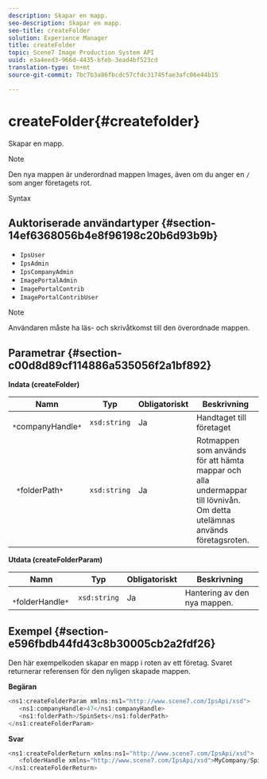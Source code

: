 ```yaml
---
description: Skapar en mapp.
seo-description: Skapar en mapp.
seo-title: createFolder
solution: Experience Manager
title: createFolder
topic: Scene7 Image Production System API
uuid: e3a4eed3-966d-4435-bfeb-3ead4bf523cd
translation-type: tm+mt
source-git-commit: 7bc7b3a86fbcdc57cfdc31745fae3afc06e44b15

---
```



# createFolder{#createfolder}

Skapar en mapp.

>[!NOTE]
>
>Den nya mappen är underordnad mappen Images, även om du anger en `/` som anger företagets rot.

Syntax

## Auktoriserade användartyper {#section-14ef6368056b4e8f96198c20b6d93b9b}

* `IpsUser`
* `IpsAdmin`
* `IpsCompanyAdmin`
* `ImagePortalAdmin`
* `ImagePortalContrib`
* `ImagePortalContribUser`

>[!NOTE]
>
>Användaren måste ha läs- och skrivåtkomst till den överordnade mappen.

## Parametrar {#section-c00d8d89cf114886a535056f2a1bf892}

**Indata (createFolder)**

| Namn | Typ | Obligatoriskt | Beskrivning |
|---|---|---|---|
| ` *`companyHandle`*` | `xsd:string` | Ja | Handtaget till företaget |
| ` *`folderPath`*` | `xsd:string` | Ja | Rotmappen som används för att hämta mappar och alla undermappar till lövnivån. Om detta utelämnas används företagsroten. |

**Utdata (createFolderParam)**

| Namn | Typ | Obligatoriskt | Beskrivning |
|---|---|---|---|
| ` *`folderHandle`*` | `xsd:string` | Ja | Hantering av den nya mappen. |

## Exempel {#section-e596fbdb44fd43c8b30005cb2a2fdf26}

Den här exempelkoden skapar en mapp i roten av ett företag. Svaret returnerar referensen för den nyligen skapade mappen.

**Begäran**

```java
<ns1:createFolderParam xmlns:ns1="http://www.scene7.com/IpsApi/xsd">
   <ns1:companyHandle>47</ns1:companyHandle>
   <ns1:folderPath>/SpinSets</ns1:folderPath>
</ns1:createFolderParam>
```

**Svar**

```java
<ns1:createFolderReturn xmlns:ns1="http://www.scene7.com/IpsApi/xsd">
   <folderHandle xmlns="http://www.scene7.com/IpsApi/xsd">MyCompany/SpinSets/</folderHandle>
</ns1:createFolderReturn>
```

